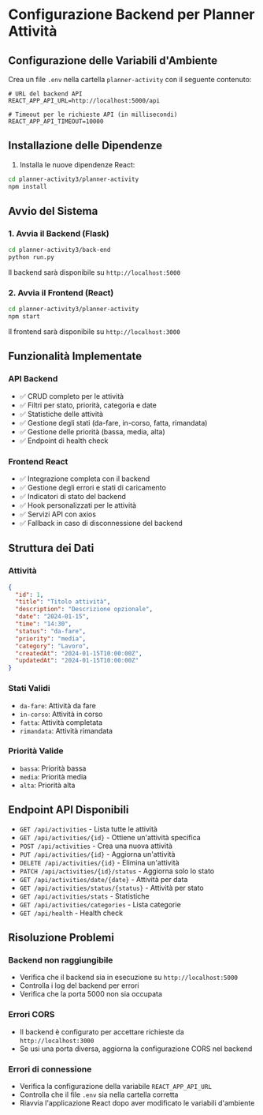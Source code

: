 # Configurazione Backend per Planner Attività

## Configurazione delle Variabili d'Ambiente

Crea un file `.env` nella cartella `planner-activity` con il seguente contenuto:

```env
# URL del backend API
REACT_APP_API_URL=http://localhost:5000/api

# Timeout per le richieste API (in millisecondi)
REACT_APP_API_TIMEOUT=10000
```

## Installazione delle Dipendenze

1. Installa le nuove dipendenze React:
```bash
cd planner-activity3/planner-activity
npm install
```

## Avvio del Sistema

### 1. Avvia il Backend (Flask)
```bash
cd planner-activity3/back-end
python run.py
```
Il backend sarà disponibile su `http://localhost:5000`

### 2. Avvia il Frontend (React)
```bash
cd planner-activity3/planner-activity
npm start
```
Il frontend sarà disponibile su `http://localhost:3000`

## Funzionalità Implementate

### API Backend
- ✅ CRUD completo per le attività
- ✅ Filtri per stato, priorità, categoria e date
- ✅ Statistiche delle attività
- ✅ Gestione degli stati (da-fare, in-corso, fatta, rimandata)
- ✅ Gestione delle priorità (bassa, media, alta)
- ✅ Endpoint di health check

### Frontend React
- ✅ Integrazione completa con il backend
- ✅ Gestione degli errori e stati di caricamento
- ✅ Indicatori di stato del backend
- ✅ Hook personalizzati per le attività
- ✅ Servizi API con axios
- ✅ Fallback in caso di disconnessione del backend

## Struttura dei Dati

### Attività
```json
{
  "id": 1,
  "title": "Titolo attività",
  "description": "Descrizione opzionale",
  "date": "2024-01-15",
  "time": "14:30",
  "status": "da-fare",
  "priority": "media",
  "category": "Lavoro",
  "createdAt": "2024-01-15T10:00:00Z",
  "updatedAt": "2024-01-15T10:00:00Z"
}
```

### Stati Validi
- `da-fare`: Attività da fare
- `in-corso`: Attività in corso
- `fatta`: Attività completata
- `rimandata`: Attività rimandata

### Priorità Valide
- `bassa`: Priorità bassa
- `media`: Priorità media
- `alta`: Priorità alta

## Endpoint API Disponibili

- `GET /api/activities` - Lista tutte le attività
- `GET /api/activities/{id}` - Ottiene un'attività specifica
- `POST /api/activities` - Crea una nuova attività
- `PUT /api/activities/{id}` - Aggiorna un'attività
- `DELETE /api/activities/{id}` - Elimina un'attività
- `PATCH /api/activities/{id}/status` - Aggiorna solo lo stato
- `GET /api/activities/date/{date}` - Attività per data
- `GET /api/activities/status/{status}` - Attività per stato
- `GET /api/activities/stats` - Statistiche
- `GET /api/activities/categories` - Lista categorie
- `GET /api/health` - Health check

## Risoluzione Problemi

### Backend non raggiungibile
- Verifica che il backend sia in esecuzione su `http://localhost:5000`
- Controlla i log del backend per errori
- Verifica che la porta 5000 non sia occupata

### Errori CORS
- Il backend è configurato per accettare richieste da `http://localhost:3000`
- Se usi una porta diversa, aggiorna la configurazione CORS nel backend

### Errori di connessione
- Verifica la configurazione della variabile `REACT_APP_API_URL`
- Controlla che il file `.env` sia nella cartella corretta
- Riavvia l'applicazione React dopo aver modificato le variabili d'ambiente
